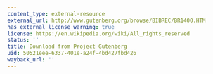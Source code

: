 ```yaml
---
content_type: external-resource
external_url: http://www.gutenberg.org/browse/BIBREC/BR1400.HTM
has_external_license_warning: true
license: https://en.wikipedia.org/wiki/All_rights_reserved
status: ''
title: Download from Project Gutenberg
uid: 50521eee-6337-401e-a24f-4bd427fbd426
wayback_url: ''
---
```


